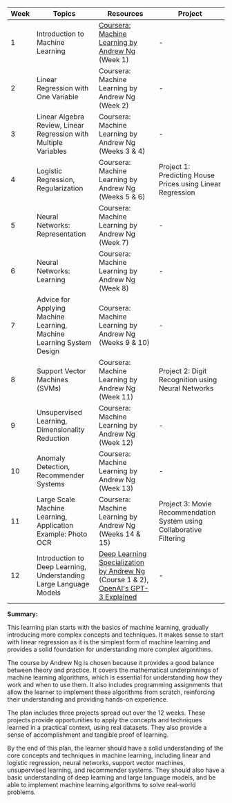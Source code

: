 | Week | Topics | Resources | Project |
| --- | --- | --- | --- |
| 1 | Introduction to Machine Learning | [Coursera: Machine Learning by Andrew Ng](https://www.coursera.org/learn/machine-learning) (Week 1) | - |
| 2 | Linear Regression with One Variable | Coursera: Machine Learning by Andrew Ng (Week 2) | - |
| 3 | Linear Algebra Review, Linear Regression with Multiple Variables | Coursera: Machine Learning by Andrew Ng (Weeks 3 & 4) | - |
| 4 | Logistic Regression, Regularization | Coursera: Machine Learning by Andrew Ng (Weeks 5 & 6) | Project 1: Predicting House Prices using Linear Regression |
| 5 | Neural Networks: Representation | Coursera: Machine Learning by Andrew Ng (Week 7) | - |
| 6 | Neural Networks: Learning | Coursera: Machine Learning by Andrew Ng (Week 8) | - |
| 7 | Advice for Applying Machine Learning, Machine Learning System Design | Coursera: Machine Learning by Andrew Ng (Weeks 9 & 10) | - |
| 8 | Support Vector Machines (SVMs) | Coursera: Machine Learning by Andrew Ng (Week 11) | Project 2: Digit Recognition using Neural Networks |
| 9 | Unsupervised Learning, Dimensionality Reduction | Coursera: Machine Learning by Andrew Ng (Week 12) | - |
| 10 | Anomaly Detection, Recommender Systems | Coursera: Machine Learning by Andrew Ng (Week 13) | - |
| 11 | Large Scale Machine Learning, Application Example: Photo OCR | Coursera: Machine Learning by Andrew Ng (Weeks 14 & 15) | Project 3: Movie Recommendation System using Collaborative Filtering |
| 12 | Introduction to Deep Learning, Understanding Large Language Models | [Deep Learning Specialization by Andrew Ng](https://www.coursera.org/specializations/deep-learning) (Course 1 & 2), [OpenAI's GPT-3 Explained](https://www.youtube.com/watch?v=SY5PvZrJhLE) | - |

**Summary:**

This learning plan starts with the basics of machine learning, gradually introducing more complex concepts and techniques. It makes sense to start with linear regression as it is the simplest form of machine learning and provides a solid foundation for understanding more complex algorithms. 

The course by Andrew Ng is chosen because it provides a good balance between theory and practice. It covers the mathematical underpinnings of machine learning algorithms, which is essential for understanding how they work and when to use them. It also includes programming assignments that allow the learner to implement these algorithms from scratch, reinforcing their understanding and providing hands-on experience.

The plan includes three projects spread out over the 12 weeks. These projects provide opportunities to apply the concepts and techniques learned in a practical context, using real datasets. They also provide a sense of accomplishment and tangible proof of learning.

By the end of this plan, the learner should have a solid understanding of the core concepts and techniques in machine learning, including linear and logistic regression, neural networks, support vector machines, unsupervised learning, and recommender systems. They should also have a basic understanding of deep learning and large language models, and be able to implement machine learning algorithms to solve real-world problems.